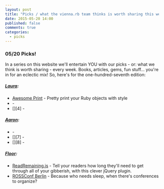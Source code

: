 ```yaml
---
layout: post
title: "Picks / what the vienna.rb team thinks is worth sharing this week"
date: 2015-05-20 14:00
published: false
comments: true
categories:
  - picks
---
```


### 05/20 Picks!

In a series on this website we'll entertain YOU with our picks - or: what we think is worth sharing - every week.
Books, articles, gems, fun stuff... you're in for an eclectic mix! So, here's for the one-hundred-seventh edition:

##### [Laura][1]:
- [Awesome Print][2] - Pretty print your Ruby objects with style
- [][3] -
- [][4] -

##### [Aaron][5]:
- [][6] -
- [][7] -
- [][8] -


##### [Floor][9]:
- [ReadRemaining.js][11] - Tell your readers how long they'll need to get through all of your gibberish, with this clever jQuery plugin.
- [ROSSConf Berlin][12] - Because who needs sleep, when there's conferences to organize?


[1]: http://www.twitter.com/alicetragedy
[2]: https://github.com/michaeldv/awesome_print
[3]:
[4]:
[5]: http://www.twitter.com/mraaroncruz
[6]:
[7]:
[9]: http://www.twitter.com/floordrees 
[11]: http://aerolab.github.io/readremaining.js
[12]: http://www.rossconf.io/event/berlin.html
